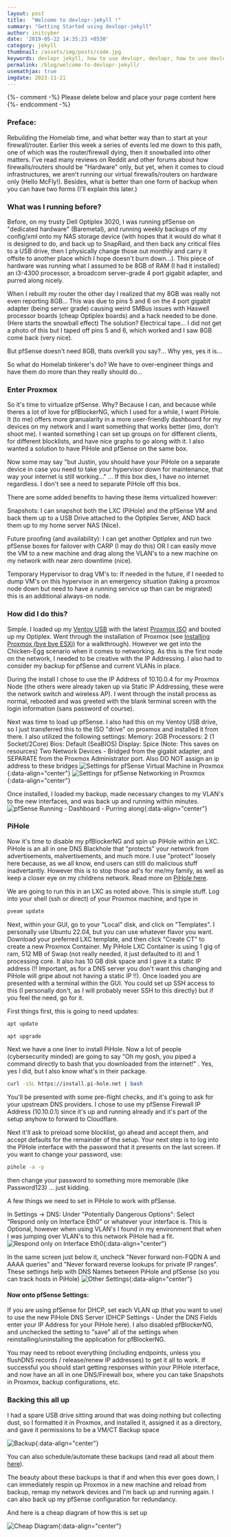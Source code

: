```yaml
---
layout: post
title:  "Welcome to devlopr-jekyll !"
summary: "Getting Started using devlopr-jekyll"
author: initcyber
date: '2019-05-22 14:35:23 +0530'
category: jekyll
thumbnail: /assets/img/posts/code.jpg
keywords: devlopr jekyll, how to use devlopr, devlopr, how to use devlopr-jekyll, devlopr-jekyll tutorial,best jekyll themes
permalink: /blog/welcome-to-devlopr-jekyll/
usemathjax: true
imgdate: 2023-11-21
---
```


{%- comment -%} Please delete below and place your page content here {%- endcomment -%}

### Preface:
Rebuilding the Homelab time, and what better way than to start at your firewall/router. Earlier this week a series of events led me down to this path, one of which was the router/firewall dying, then it snowballed into other matters. I've read many reviews on Reddit and other forums about how firewalls/routers should be "Hardware" only, but yet, when it comes to cloud infrastructures, we aren't running our virtual firewalls/routers on hardware only (Hello McFly!). Besides, what is better than one form of backup when you can have two forms (I'll explain this later.)

### What was I running before?
Before, on my trusty Dell Optiplex 3020, I was running pfSense on "dedicated hardware" (Baremetal), and running weekly backups of my config/xml onto my NAS storage device (with hopes that it would do what it is designed to do, and back up to SnapRaid, and then back any critical files to a USB drive, then I physically change those out monthly and carry it offsite to another place which I hope doesn't burn down...). This piece of hardware was running what I assumed to be 8GB of RAM (I had it installed) an i3-4300 processor, a broadcom server-grade 4 port gigabit adapter, and purred along nicely. 

When I rebuilt my router the other day I realized that my 8GB was really not even reporting 8GB...  This was due to pins 5 and 6 on the 4 port gigabit adapter (being server grade) causing weird SMBus issues with Haswell processor boards (cheap Optiplex boards) and a hack needed to be done. (Here starts the snowball effect) The solution? Electrical tape... I did not get a photo of this but I taped off pins 5 and 6, which worked and I saw 8GB come back (very nice). 

But pfSense doesn't need 8GB, thats overkill you say?... Why yes, yes it is...

So what do Homelab tinkerer's do? We have to over-engineer things and have them do more than they really should do...

### Enter Proxmox
So it's time to virtualize pfSense. Why? Because I can, and because while theres a lot of love for pfBlockerNG, which I used for a while, I want PiHole. It (to me) offers more granualarity in a more user-friendly dashboard for my devices on my network and I want something that works better (imo, don't shoot me). I wanted something I can set up groups on for different clients, for different blocklists, and have nice graphs to go along with it. I also wanted a solution to have PiHole and pfSense on the same box.

Now some may say "but Justin, you should have your PiHole on a separate device in case you need to take your hypervisor down for maintenance, that way your internet is still working..." ... If this box dies, I have no internet regardless. I don't see a need to separate PiHole off this box.

There are some added benefits to having these items virtualized however:

Snapshots: I can snapshot both the LXC (PiHole) and the pfSense VM and back them up to a USB Drive attached to the Optiplex Server, AND back them up to my home server NAS (Nice).

Future proofing (and availability): I can get another Optiplex and run two pfSense boxes for failover with CARP (I may do this) OR I can easily move the VM to a new machine and drag along the VLAN's to a new machine on my network with near zero downtime (nice).

Temporary Hypervisor to drag VM's to: If needed in the future, if I needed to dump VM's on this hypervisor in an emergency situation (taking a proxmox node down but need to have a running service up than can be migrated) this is an additional always-on node.

### How did I do this?

Simple. I loaded up my [Ventoy USB](https://www.ventoy.net/en/index.html) with the latest [Proxmox ISO](https://www.proxmox.com/en/downloads) and booted up my Optiplex. Went through the installation of Proxmox (see [Installing Proxmox (bye bye ESXi)](https://www.initcyber.com/posts/2022-07-16-Installing%20Proxmox%20(bye%20bye%20ESXi)) for a walkthrough). However we get into the Chicken-Egg scenario when it comes to networking. As this is the first node on the network, I needed to be creative with the IP Addressing. I also had to consider my backup for pfSense and current VLANs in place.

During the install I chose to use the IP Address of 10.10.0.4 for my Proxmox Node (the others were already taken up via Static IP Addressing, these were the network switch and wireless AP). I went through the install process as normal, rebooted and was greeted with the blank terminal screen with the login information (sans password of course).

Next was time to load up pfSense. I also had this on my Ventoy USB drive, so I just transferred this to the ISO "drive" on proxmox and installed it from there. I also utilized the following settings:
Memory: 2GB
Processors: 2 (1 Socket/2Core)
Bios: Default (SeaBIOS)
Display: Spice (Note: This saves on resources)
Two Network Devices - Bridged from the gigabit adapter, and SEPARATE from the Proxmox Administrator port. Also DO NOT assign an ip address to these bridges
![Settings for pfSense Virtual Machine in Proxmox](:/{{page.imgdate}}/1.png){:data-align="center"}
![Settings for pfSense Networking in Proxmox](:/{{page.imgdate}}/2.png){:data-align="center"}

Once installed, I loaded my backup, made necessary changes to my VLAN's to the new interfaces, and was back up and running within minutes.
![pfSense Running - Dashboard - Purring along](:/{{page.imgdate}}/3.png){:data-align="center"}


### PiHole
Now it's time to disable my pfBlockerNG and spin up PiHole within an LXC. PiHole is an all in one DNS Blackhole that "protects" your network from advertisements, malvertisements, and much more. I use "protect" loosely here because, as we all know, end users can still do malicious stuff inadvertantly. However this is to stop those ad's for me/my family, as well as keep a closer eye on my childrens network. Read more on [PiHole here](https://pi-hole.net/).

We are going to run this in an LXC as noted above. This is simple stuff. Log into your shell (ssh or direct) of your Proxmox machine, and type in

```bash
pveam update
```
Next, within your GUI, go to your "Local" disk, and click on "Templates". I personally use Ubuntu 22.04, but you can use whatever flavor you want. Download your preferred LXC template, and then click "Create CT" to create a new Proxmox Container. My PiHole LXC Container is using 1 gig of ram, 512 MB of Swap (not really needed, it just defaulted to it) and 1 processing core.  It also has 10 GB disk space and I gave it a static IP address (!! Important, as for a DNS server you don't want this changing and PiHole will gripe about not having a static IP !!). Once loaded you are presented with a terminal within the GUI. You could set up SSH access to this (I personally don't, as I will probably never SSH to this directly) but if you feel the need, go for it.

First things first, this is going to need updates:

```bash
apt update
```

```bash
apt upgrade
```

Next we have a one liner to install PiHole. Now a lot of people (cybersecurity minded) are going to say "Oh my gosh, you piped a command directly to bash that you downloaded from the internet!" . Yes, yes I did, but I also know what's in their package.

```bash
curl -sSL https://install.pi-hole.net | bash
```

You'll be presented with some pre-flight checks, and it's going to ask for your upstream DNS providers. I chose to use my pfSense Firewall IP Address (10.10.0.1) since it's up and running already and it's part of the setup anyhow to forward to Cloudflare. 

Next it'll ask to preload some blocklist, go ahead and accept them, and accept defaults for the remainder of the setup. Your next step is to log into the PiHole interface with the password that it presents on the last screen. If you want to change your password, use:

```bash
pihole -a -p
```

then change your password to something more memorable (like Password123) ... just kidding.

A few things we need to set in PiHole to work with pfSense.

In Settings -> DNS: Under "Potentially Dangerous Options": Select "Respond only on Interface Eth0" or whatever your interface is. This is Optional, however when using VLAN's I found in my environment that when I was jumping over VLAN's to this network PiHole had a fit. 
![Respond only on Interface Eth0](:/{{page.imgdate}}/4.png){:data-align="center"}

In the same screen just below it, uncheck "Never forward non-FQDN A and AAAA queries" and "Never forward reverse lookups for private IP ranges". These settings help with DNS Names between PiHole and pfSense (so you can track hosts in PiHole)
![Other Settings](:/{{page.imgdate}}/5.png){:data-align="center"}

#### Now onto pfSense Settings:

If you are using pfSense for DHCP, set each VLAN up (that you want to use) to use the new PiHole DNS Server (DHCP Settings - Under the DNS Fields enter your IP Address for your PiHole here). I also disabled pfBlockerNG, and unchecked the setting to "save" all of the settings when reinstalling/uninstalling the application for pfBlockerNG.

You may need to reboot everything (including endpoints, unless you flushDNS records / release/renew IP addresses) to get it all to work. If successful you should start getting responses within your PiHole interface, and now have an all in one DNS/Firewall box, where you can take Snapshots in Proxmox, backup configurations, etc.


### Backing this all up

I had a spare USB drive sitting around that was doing nothing but collecting dust, so I formatted it in Proxmox, and installed it, assigned it as a directory, and gave it permissions to be a VM/CT Backup space 

![Backup](:/{{page.imgdate}}/6.png){:data-align="center"}

You can also schedule/automate these backups (and read all about them [here](https://pve.proxmox.com/wiki/Backup_and_Restore)).

The beauty about these backups is that if and when this ever goes down, I can immediately respin up Proxmox in a new machine and reload from backup, remap my network devices and I'm back up and running again. I can also back up my pfSense configuration for redundancy.

And here is a cheap diagram of how this is set up

![Cheap Diagram](:/{{page.imgdate}}/7.png){:data-align="center"}
